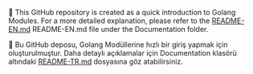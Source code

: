 🚀 This GitHub repository is created as a quick introduction to Golang Modules.
For a more detailed explanation, please refer to the [README-EN.md](Documentation/README-EN.md) README-EN.md file under the Documentation folder.

🚀 Bu GitHub deposu, Golang Modüllerine hızlı bir giriş yapmak için oluşturulmuştur.
Daha detaylı açıklamalar için Documentation klasörü altındaki [README-TR.md](Documentation/README-TR.md)   dosyasına göz atabilirsiniz.